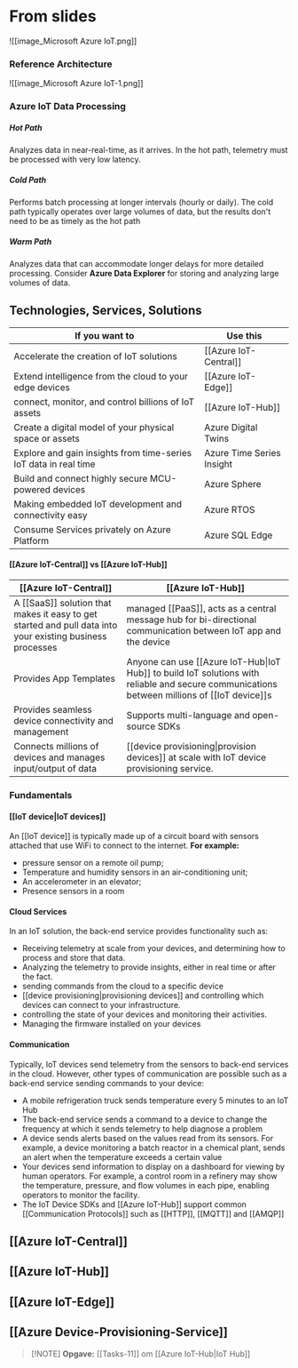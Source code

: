 




# From slides
![[image_Microsoft Azure IoT.png]]
### Reference Architecture
![[image_Microsoft Azure IoT-1.png]]
### Azure IoT Data Processing
##### Hot Path
Analyzes data in near-real-time, as it arrives. In the hot path, telemetry must be processed with very low latency.
##### Cold Path
Performs batch processing at longer intervals (hourly or daily). The cold path typically operates over large volumes of data, but the results don't need to be as timely as the hot path
##### Warm Path
Analyzes data that can accommodate longer delays for more detailed processing. Consider **Azure Data Explorer** for storing and analyzing large volumes of data.

## Technologies, Services, Solutions

| If you want to                                                   | Use this                  |
| ---------------------------------------------------------------- | ------------------------- |
| Accelerate the creation of IoT solutions                         | [[Azure IoT-Central]]     |
| Extend intelligence from the cloud to your edge devices          | [[Azure IoT-Edge]]        |
| connect, monitor, and control billions of IoT assets             | [[Azure IoT-Hub]]         |
| Create a digital model of your physical space or assets          | Azure Digital Twins       |
| Explore and gain insights from time-series IoT data in real time | Azure Time Series Insight |
| Build and connect highly secure MCU-powered devices              | Azure Sphere              |
| Making embedded IoT development and connectivity easy            | Azure RTOS                |
| Consume Services privately on Azure Platform                     | Azure SQL Edge            |
#### [[Azure IoT-Central]] vs [[Azure IoT-Hub]]

| [[Azure IoT-Central]]                                                                                     | [[Azure IoT-Hub]]                                                                                                                            |
| --------------------------------------------------------------------------------------------------------- | -------------------------------------------------------------------------------------------------------------------------------------------- |
| A [[SaaS]] solution that makes it easy to get started and pull data into your existing business processes | managed [[PaaS]], acts as a central message hub for bi-directional communication between IoT app and the device                              |
| Provides App Templates                                                                                    | Anyone can use [[Azure IoT-Hub\|IoT Hub]] to build IoT solutions with reliable and secure communications between millions of [[IoT device]]s |
| Provides seamless device connectivity and management                                                      | Supports multi-language and open-source SDKs                                                                                                 |
| Connects millions of devices and manages input/output of data                                             | [[device provisioning\|provision devices]] at scale with IoT device provisioning service.                                                    |


### Fundamentals
#### [[IoT device|IoT devices]]
An [[IoT device]] is typically made up of a circuit board with sensors attached that use WiFi to connect to the internet. 
**For example:**
- pressure sensor on a remote oil pump; 
- Temperature and humidity sensors in an air-conditioning unit; 
- An accelerometer in an elevator; 
- Presence sensors in a room
#### Cloud Services
In an IoT solution, the back-end service provides functionality such as:
- Receiving telemetry at scale from your devices, and determining how to process and store that data.
- Analyzing the telemetry to provide insights, either in real time or after the fact.
- sending commands from the cloud to a specific device
- [[device provisioning|provisioning devices]] and controlling which devices can connect to your infrastructure.
- controlling the state of your devices and monitoring their activities.
- Managing the firmware installed on your devices
#### Communication
Typically, IoT devices send telemetry from the sensors to back-end services in the cloud.
However, other types of communication are possible such as a back-end service sending commands to your device:
- A mobile refrigeration truck sends temperature every 5 minutes to an IoT Hub
- The back-end service sends a command to a device to change the frequency at which it sends telemetry to help diagnose a problem
- A device sends alerts based on the values read from its sensors. For example, a device monitoring a batch reactor in a chemical plant, sends an alert when the temperature exceeds a certain value
- Your devices send information to display on a dashboard for viewing by human operators. For example, a control room in a refinery may show the temperature, pressure, and flow volumes in each pipe, enabling operators to monitor the facility.
- The IoT Device SDKs and [[Azure IoT-Hub]] support common [[Communication Protocols]] such as [[HTTP]], [[MQTT]] and [[AMQP]]

## [[Azure IoT-Central]]
## [[Azure IoT-Hub]]
## [[Azure IoT-Edge]]
## [[Azure Device-Provisioning-Service]]

> [!NOTE] **Opgave:** [[Tasks-11]] om [[Azure IoT-Hub|IoT Hub]]